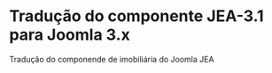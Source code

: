 Tradução do componente JEA-3.1 para Joomla 3.x
=======================
Tradução do componende de imobiliária do Joomla JEA
